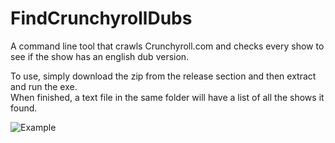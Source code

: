 # FindCrunchyrollDubs
A command line tool that crawls Crunchyroll.com and checks every show to see if the show has an english dub version.

To use, simply download the zip from the release section and then extract and run the exe.  
When finished, a text file in the same folder will have a list of all the shows it found.

![Example](https://i.imgur.com/L48BjOL.gif)
